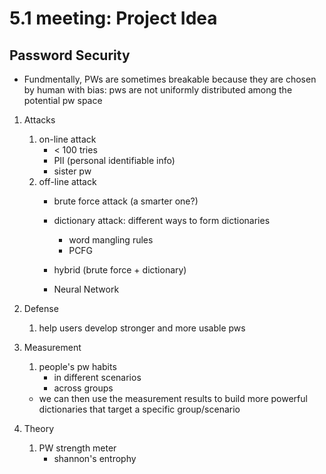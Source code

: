 # 5.1 meeting: Project Idea

## Password Security
- Fundmentally, PWs are sometimes breakable because they are chosen by human with bias: pws are not uniformly distributed among the potential pw space
1. Attacks 
    1. on-line attack
        -  < 100 tries
        - PII (personal identifiable info)
        - sister pw
    2. off-line attack
        - brute force attack (a smarter one?)
        - dictionary attack: different ways to form dictionaries 
            - word mangling rules 
            - PCFG
            
        - hybrid (brute force + dictionary)
        - Neural Network


2. Defense 
    1. help users develop stronger and more usable pws 

3. Measurement
    1. people's pw habits 
        - in different scenarios 
        - across groups
    - we can then use the measurement results to build more powerful dictionaries that target a specific group/scenario

4. Theory 
    1. PW strength meter
        - shannon's entrophy 